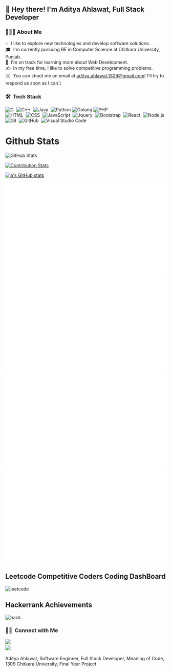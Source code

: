 ## 👋  Hey there! I'm Aditya Ahlawat, Full Stack Developer

### 👨🏻‍💻  About Me

💡&nbsp; I like to explore new technologies and develop software solutions.\
🎓&nbsp; I'm currently pursuing BE in Computer Science at Chitkara University, Punjab.\
🌱&nbsp; I'm on track for learning more about Web Development.\
✍️&nbsp; In my free time, I like to solve competitive programming problems.\
✉️&nbsp; You can shoot me an email at aditya.ahlawat.1309@gmail.com! I'll try to respond as soon as I can.\

### 🛠 &nbsp;Tech Stack

![C](https://img.shields.io/badge/-C-333333?style=flat&logo=C&logoColor=#A8B9CC)
&nbsp;![C++](https://img.shields.io/badge/-C++-333333?style=flat&logo=C%2B%2B&logoColor=00599C)&nbsp;
![Java](https://img.shields.io/badge/-Java-333333?style=flat&logo=Java&logoColor=FFA518)&nbsp;
![Python](https://img.shields.io/badge/-Python-333333?style=flat&logo=python&logoColor=#3776AB)
![Golang](https://img.shields.io/badge/-Golang-333333?style=flat&logo=go&logoColor=00ADD8)
![PHP](https://img.shields.io/badge/-PHP-333333?style=flat&logo=PHP&logoColor=8993be)\
![HTML](https://img.shields.io/badge/-HTML-333333?style=flat&logo=HTML5)&nbsp;
![CSS](https://img.shields.io/badge/-CSS-333333?style=flat&logo=CSS3&logoColor=1572B6)&nbsp;
![JavaScript](https://img.shields.io/badge/-JavaScript-333333?style=flat&logo=javascript)&nbsp;
![Jquery](https://img.shields.io/badge/-Jquery-333333?style=flat&logo=Jquery&logoColor=0769ad)&nbsp;
![Bootstrap](https://img.shields.io/badge/-Bootstrap-333333?style=flat&logo=bootstrap&logoColor=563D7C)&nbsp;
![React](https://img.shields.io/badge/-React-333333?style=flat&logo=React&logoColor=light-blue)&nbsp;
![Node.js](https://img.shields.io/badge/-Node.js-333333?style=flat&logo=node.js)\
![Git](https://img.shields.io/badge/-Git-333333?style=flat&logo=git)&nbsp;
![GitHub](https://img.shields.io/badge/-GitHub-333333?style=flat&logo=github)&nbsp;
![Visual Studio Code](https://img.shields.io/badge/-Visual%20Studio%20Code-333333?style=flat&logo=visual-studio-code&logoColor=007ACC)&nbsp;
 

# Github Stats 

![GitHub Stats](https://github-readme-stats.vercel.app/api?username=aditya-ahlawat-1309&theme=radical&count_private=true&show_owner=true&show_icons=true&hide=issues,contribs,prs)

[![Contribution Stats](https://github-contribution-stats.vercel.app/api/?username=aditya-ahlawat-1309)](https://github.com/aditya-ahlawat-1309/github-contribution-stats/)


[![a's GitHub stats](https://github-readme-stats.vercel.app/api?username=aditya-ahlawat-1309&count_private=true&show_icons=true&hide=issues,contribs,prs&include_all_commits=true)](https://github.com/aditya-ahlawat-1309/github-readme-stats)


<img src="https://github.com/aditya-ahlawat-1309/GithubStats/blob/master/generated/overview.svg#gh-dark-mode-only"/>
<img src="https://github.com/aditya-ahlawat-1309/GithubStats/blob/master/generated/languages.svg#gh-dark-mode-only"/>
<img src="https://github.com/aditya-ahlawat-1309/GithubStats/blob/master/generated/overview.svg#gh-light-mode-only"/>
<img src="https://github.com/aditya-ahlawat-1309/GithubStats/blob/master/generated/languages.svg#gh-light-mode-only"/>


## Leetcode Competitive Coders Coding DashBoard

![leetcode](https://user-images.githubusercontent.com/67224103/185030303-5368dfa6-61e8-48b7-9933-eec86ce18f0b.png)



## Hackerrank Achievements

![hack](https://user-images.githubusercontent.com/67224103/185030349-ddfcb68d-759e-41ea-9ae4-0c6ce00d30d4.png)




### 🤝🏻 &nbsp;Connect with Me

<p>
<a href="https://www.linkedin.com/in/aditya-ahlawat/"><img src="https://img.shields.io/badge/-Aditya%20Ahlawat-0077B5?style=flat-square&logo=Linkedin&logoColor=white"/></a><br>
<a href="mailto:aditya.ahlawat.1309@gmail.com"><img src="https://img.shields.io/badge/-aditya.ahlawat.1309@gmail.com-D14836?style=flat-square&logo=Gmail&logoColor=white"/></a><br>
</p>


Aditya Ahlawat, Software Engineer, Full Stack Developer, Meaning of Code, 1309 Chitkara University, Final Year Project
